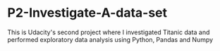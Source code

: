 # P2-Investigate-A-data-set
This is Udacity's second project where I investigated Titanic data and performed exploratory data analysis using Python, Pandas and Numpy
